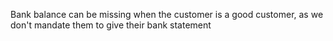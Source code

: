Bank balance can be missing when the customer is a good customer, as we don't mandate them to give their bank statement
